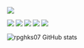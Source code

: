 <img src="https://img.shields.io/badge/Platinum-C28F2C?style=for-the-badge&logo=leagueoflegends&logoColor=white"/> 


<img src="https://img.shields.io/badge/git-F05032?style=for-the-badge&logo=Git&logoColor=white"/> <img src="https://img.shields.io/badge/html5-E34F26?style=for-the-badge&logo=HTML5&logoColor=white"/> <img src="https://img.shields.io/badge/Spring-6DB33F?style=for-the-badge&logo=spring&logoColor=white"/> <img src="https://img.shields.io/badge/visualstudiocode-007ACC?style=for-the-badge&logo=visualstudiocode&logoColor=white"/> <img src="https://img.shields.io/badge/Java-F80000?style=for-the-badge&logo=oracle&logoColor=white"/>

![rpghks07 GitHub stats](https://github-readme-stats.vercel.app/api?username=rpghks07&theme=swift&show_icons=true)
